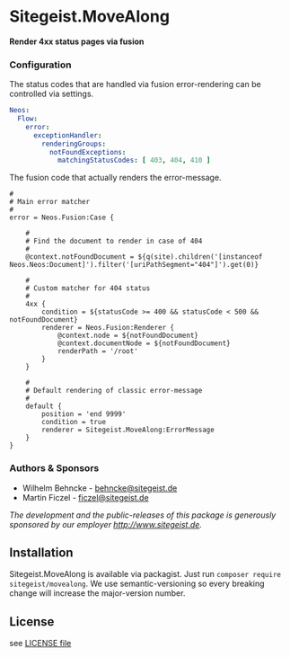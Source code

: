 # Sitegeist.MoveAlong

**Render 4xx status pages via fusion**

### Configuration

The status codes that are handled via fusion error-rendering
can be controlled via settings.

```yaml
Neos:
  Flow:
    error:
      exceptionHandler:
        renderingGroups:
          notFoundExceptions:
            matchingStatusCodes: [ 403, 404, 410 ]
```

The fusion code that actually renders the error-message.

```fusion
#
# Main error matcher
#
error = Neos.Fusion:Case {

	#
	# Find the document to render in case of 404
	#
	@context.notFoundDocument = ${q(site).children('[instanceof Neos.Neos:Document]').filter('[uriPathSegment="404"]').get(0)}

	#
	# Custom matcher for 404 status
	#
	4xx {
		condition = ${statusCode >= 400 && statusCode < 500 && notFoundDocument}
		renderer = Neos.Fusion:Renderer {
			@context.node = ${notFoundDocument}
			@context.documentNode = ${notFoundDocument}
			renderPath = '/root'
		}
	}

	#
	# Default rendering of classic error-message
	#
	default {
		position = 'end 9999'
		condition = true
		renderer = Sitegeist.MoveAlong:ErrorMessage
	}
}

```

### Authors & Sponsors

* Wilhelm Behncke - behncke@sitegeist.de
* Martin Ficzel - ficzel@sitegeist.de

*The development and the public-releases of this package is generously sponsored by our employer http://www.sitegeist.de.*

## Installation

Sitegeist.MoveAlong is available via packagist. Just run `composer require sitegeist/movealong`. We use semantic-versioning so every breaking change will increase the major-version number.

## License

see [LICENSE file](LICENSE)
